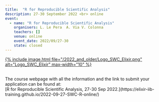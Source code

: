 ```yaml
---
title:  "R for Reproducible Scientific Analysis"
description: 27-30 September 2022 <br> online
event:
  - name: "R for Reproducible Scientific Analysis"
    organisers: L. Le Pera  A. Via V. Colonna 
    teachers: []
    venue: online
    event_date: 2022/09/27-30
    state: closed
---
```



[{% include image.html file="/2022_and_older/Logo_SWC_Elixir.png" alt="Logo_SWC_Elixir" max-width="10" %}](https://elixir-iib-training.github.io/2022-09-27-SWC-R-online/)

<br>
The course webpage with all the information and the link to submit your application can be found at:<br>
[R for Reproducible Scientific Analysis,  27-30 Sep 2022.](https://elixir-iib-training.github.io/2022-09-27-SWC-R-online/)
